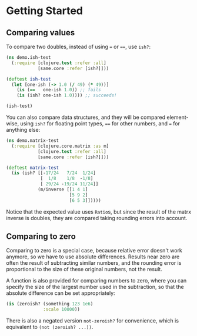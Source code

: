 # Getting Started

## Comparing values

To compare two doubles, instead of using `=` or `==`, use `ish?`:

```clojure
(ns demo.ish-test
  (:require [clojure.test :refer :all]
            [same.core :refer [ish?]]))

(deftest ish-test
  (let [one-ish (-> 1.0 (/ 49) (* 49))]
    (is (==   one-ish 1.0)) ;; fails
    (is (ish? one-ish 1.0)))) ;; succeeds!

(ish-test)
```

You can also compare data structures, and they will be compared element-wise, using `ish?`
for floating point types, `==` for other numbers, and `=` for anything else:

```clojure
(ns demo.matrix-test
  (:require [clojure.core.matrix :as m]
            [clojure.test :refer :all]
            [same.core :refer [ish?]]))

(deftest matrix-test
  (is (ish? [[-17/24   7/24  1/24]
             [  1/8    1/8  -1/8]
             [ 29/24 -19/24 11/24]]
            (m/inverse [[1 4 1]
                        [5 9 2]
                        [6 5 3]]))))
```

Notice that the expected value uses `Ratio`s, but since the result of the matrx inverse is doubles,
they are compared taking rounding errors into account.

## Comparing to zero

Comparing to zero is a special case, because relative error doesn't work anymore,
so we have to use absolute differences.
Results near zero are often the result of subtracting similar numbers,
and the rounding error is proportional to the size of these original numbers, not the result.

A function is also provided for comparing numbers to zero, where you can specify the size
of the largest number used in the subtraction, so that the absolute difference can be set appropriately:

```clojure
(is (zeroish? (something 123 1e6)
              :scale 10000))
```

There is also a negated version `not-zeroish?` for convenience, which is equivalent to `(not (zeroish? ...))`.
